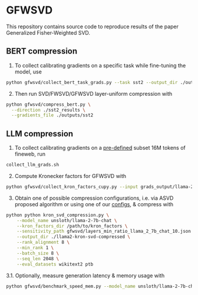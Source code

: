 # GFWSVD

This repository contains source code to reproduce results of the paper Generalized Fisher-Weighted SVD.

## BERT compression

1. To collect calibrating gradients on a specific task while fine-tuning the model, use

```bash
python gfwsvd/collect_bert_task_grads.py --task sst2 --output_dir ./outputs/sst2
```

2. Then run SVD/FWSVD/GFWSVD layer-uniform compression with

```bash
python gfwsvd/compress_bert.py \
  --direction ./sst2_results \
  --gradients_file ./outputs/sst2
```

## LLM compression

1. To collect calibrating gradients on a [pre-defined](./fineweb_16M/) subset 16M tokens of fineweb, run

```bash
collect_llm_grads.sh
```

2. Compute Kronecker factors for GFWSVD with

```bash
python gfwsvd/collect_kron_factors_cupy.py --input grads_output/llama-2-7b-chat --num_devices 4 --chunk_size 16 
```

3. Obtain one of possible compression configurations, i.e. via ASVD proposed algorithm or using one of our [configs](./gfwsvd/layers_min_ratio_llama_2_7b_chat_10.json), & compress with

```bash
python python kron_svd_compression.py \
    --model_name unsloth/llama-2-7b-chat \
    --kron_factors_dir /path/to/kron_factors \
    --sensitivity_path gfwsvd/layers_min_ratio_llama_2_7b_chat_10.json \
    --output_dir ./llama2-kron-svd-compressed \
    --rank_alignment 8 \
    --min_rank 1 \
    --batch_size 8 \
    --seq_len 2048 \
    --eval_datasets wikitext2 ptb
```

3.1. Optionally, measure generation latency & memory usage with

```bash
python gfwsvd/benchmark_speed_mem.py --model_name unsloth/llama-2-7b-chat --prefill_len 1024 --decode_len 256 --compression_ratio 0.2 --compression_config gfwsvd/layers_min_ratio_llama_2_7b_chat_20.json --output_json gen_020.json
```
